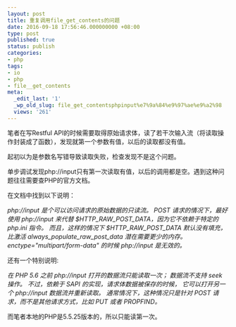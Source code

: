 ```yaml
---
layout: post
title: 重复调用file_get_contents的问题
date: 2016-09-18 17:56:46.000000000 +08:00
type: post
published: true
status: publish
categories:
- php
tags:
- io
- php
- file__get_contents
meta:
  _edit_last: '1'
  _wp_old_slug: file_get_contentsphpinput%e7%9a%84%e9%97%ae%e9%a2%98
  views: '261'
---
```

笔者在写Restful API的时候需要取得原始请求体，读了若干次输入流（将读取操作封装成了函数），发现就第一个参数有值，以后的读取都没有值。

起初以为是参数名写错导致读取失败，检查发现不是这个问题。

单步调试发现php://input只有第一次读取有值，以后的调用都是空。遇到这种问题往往需要查PHP的官方文档。

在文档中找到以下说明：

*php://input 是个可以访问请求的原始数据的只读流。 POST 请求的情况下，最好使用 php://input 来代替 $HTTP_RAW_POST_DATA，因为它不依赖于特定的 php.ini 指令。 而且，这样的情况下 $HTTP_RAW_POST_DATA 默认没有填充， 比激活 always_populate_raw_post_data 潜在需要更少的内存。 enctype="multipart/form-data" 的时候 php://input 是无效的。*

还有一个特别说明:

*在 PHP 5.6 之前 php://input 打开的数据流只能读取一次； 数据流不支持 seek 操作。 不过，依赖于 SAPI 的实现，请求体数据被保存的时候， 它可以打开另一个 php://input 数据流并重新读取。 通常情况下，这种情况只是针对 POST 请求，而不是其他请求方式，比如 PUT 或者 PROPFIND。*

而笔者本地的PHP是5.5.25版本的，所以只能读第一次。